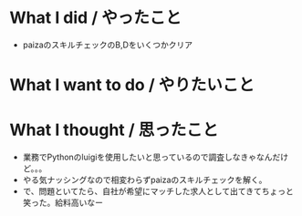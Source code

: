 # What I did / やったこと
- paizaのスキルチェックのB,Dをいくつかクリア

# What I want to do / やりたいこと

# What I thought / 思ったこと
- 業務でPythonのluigiを使用したいと思っているので調査しなきゃなんだけど。。。
- やる気ナッシングなので相変わらずpaizaのスキルチェックを解く。
- で、問題といてたら、自社が希望にマッチした求人として出てきてちょっと笑った。給料高いなー
